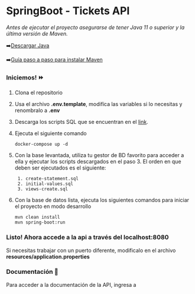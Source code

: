 # SpringBoot - Tickets API

_Antes de ejecutar el proyecto asegurarse de tener Java 11 o superior y la última versión de Maven._ 

➡️[Descargar Java](https://www.oracle.com/java/technologies/downloads/?er=221886)

➡️[Guía paso a paso para instalar Maven](https://phoenixnap.com/kb/install-maven-windows)

### Iniciemos! ⏩

1. Clona el repositorio 

2. Usa el archivo __.env.template__, modifíca las variables si lo necesitas y renombralo a __.env__

3. Descarga los scripts SQL que se encuentran en el [link](https://epnecuador-my.sharepoint.com/:f:/g/personal/daniela_colcha_epn_edu_ec/EsmDUG8pLfBNpGR-YPOlV2QBMIeqZwkF7PaxjCsNchTC7A?e=WsgykO).

4. Ejecuta el siguiente comando
    ```
    docker-compose up -d
    ```
5. Con la base levantada, utiliza tu gestor de BD favorito para acceder a ella y ejecutar los scripts descargados en el paso 3.
El orden en que deben ser ejecutados es el siguiente: 
   ```
    1. create-statement.sql
    2. initial-values.sql
    3. views-create.sql
   ```

6. Con la base de datos lista, ejecuta los siguientes comandos para iniciar el proyecto en modo desarrollo
    ```
    mvn clean install 
    mvn spring-boot:run
    ```

### Listo! Ahora accede a la api a través del __localhost:8080__
Si necesitas trabajar con un puerto diferente, modificalo en el archivo __resources/application.properties__

### Documentación 📖
Para acceder a la documentación de la API, ingresa a 